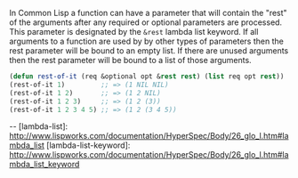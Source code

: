 In Common Lisp a function can have a parameter that will contain the "rest" of the arguments after any required or optional parameters are processed. This parameter is designated by the `&rest` lambda list keyword. If all arguments to a function are used by by other types of parameters then the rest parameter will be bound to an empty list. If there are unused arguments then the rest parameter will be bound to a list of those arguments.

```lisp
(defun rest-of-it (req &optional opt &rest rest) (list req opt rest))
(rest-of-it 1)         ;; => (1 NIL NIL)
(rest-of-it 1 2)       ;; => (1 2 NIL)
(rest-of-it 1 2 3)     ;; => (1 2 (3))
(rest-of-it 1 2 3 4 5) ;; => (1 2 (3 4 5))
```

--
[lambda-list]: http://www.lispworks.com/documentation/HyperSpec/Body/26_glo_l.htm#lambda_list
[lambda-list-keyword]: http://www.lispworks.com/documentation/HyperSpec/Body/26_glo_l.htm#lambda_list_keyword